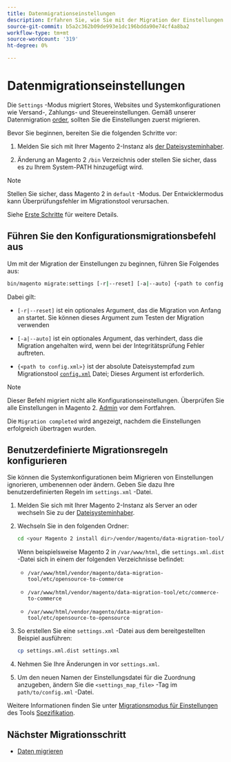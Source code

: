 ```yaml
---
title: Datenmigrationseinstellungen
description: Erfahren Sie, wie Sie mit der Migration der Einstellungen von Magento 1 zu Magento 2 beginnen. [!DNL Data Migration Tool].
source-git-commit: b5a2c362b09de993e1dc196bdda90e74cf4a8ba2
workflow-type: tm+mt
source-wordcount: '319'
ht-degree: 0%

---
```



# Datenmigrationseinstellungen

Die `Settings` -Modus migriert Stores, Websites und Systemkonfigurationen wie Versand-, Zahlungs- und Steuereinstellungen. Gemäß unserer Datenmigration [order](overview.md#migration-order), sollten Sie die Einstellungen zuerst migrieren.

Bevor Sie beginnen, bereiten Sie die folgenden Schritte vor:

1. Melden Sie sich mit Ihrer Magento 2-Instanz als [der Dateisysteminhaber](https://devdocs.magento.com/guides/v2.4/install-gde/prereq/file-sys-perms-over.html).

1. Änderung an Magento 2 `/bin` Verzeichnis oder stellen Sie sicher, dass es zu Ihrem System-PATH hinzugefügt wird.

>[!NOTE]
>
>Stellen Sie sicher, dass Magento 2 in `default` -Modus. Der Entwicklermodus kann Überprüfungsfehler im Migrationstool verursachen.


Siehe [Erste Schritte](overview.md#first-steps) für weitere Details.

## Führen Sie den Konfigurationsmigrationsbefehl aus

Um mit der Migration der Einstellungen zu beginnen, führen Sie Folgendes aus:

```bash
bin/magento migrate:settings [-r|--reset] [-a|--auto] {<path to config.xml>}
```

Dabei gilt:

* `[-r|--reset]` ist ein optionales Argument, das die Migration von Anfang an startet. Sie können dieses Argument zum Testen der Migration verwenden

* `[-a|--auto]` ist ein optionales Argument, das verhindert, dass die Migration angehalten wird, wenn bei der Integritätsprüfung Fehler auftreten.

* `{<path to config.xml>}` ist der absolute Dateisystempfad zum Migrationstool [`config.xml`](../configure.md#configure-migration-in-vendor-folder) Datei; Dieses Argument ist erforderlich.

>[!NOTE]
>
>Dieser Befehl migriert nicht alle Konfigurationseinstellungen. Überprüfen Sie alle Einstellungen in Magento 2. [Admin](https://glossary.magento.com/admin) vor dem Fortfahren.


Die `Migration completed` wird angezeigt, nachdem die Einstellungen erfolgreich übertragen wurden.

## Benutzerdefinierte Migrationsregeln konfigurieren

Sie können die Systemkonfigurationen beim Migrieren von Einstellungen ignorieren, umbenennen oder ändern. Geben Sie dazu Ihre benutzerdefinierten Regeln im `settings.xml` -Datei.

1. Melden Sie sich mit Ihrer Magento 2-Instanz als Server an oder wechseln Sie zu der [Dateisysteminhaber](https://devdocs.magento.com/guides/v2.4/install-gde/prereq/file-sys-perms-over.html).

1. Wechseln Sie in den folgenden Ordner:

   ```bash
   cd <your Magento 2 install dir>/vendor/magento/data-migration-tool/etc/<edition-to-edition>
   ```

   Wenn beispielsweise Magento 2 in `/var/www/html`, die `settings.xml.dist` -Datei sich in einem der folgenden Verzeichnisse befindet:

   * `/var/www/html/vendor/magento/data-migration-tool/etc/opensource-to-commerce`

   * `/var/www/html/vendor/magento/data-migration-tool/etc/commerce-to-commerce`

   * `/var/www/html/vendor/magento/data-migration-tool/etc/opensource-to-opensource`

1. So erstellen Sie eine `settings.xml` -Datei aus dem bereitgestellten Beispiel ausführen:

   ```bash
   cp settings.xml.dist settings.xml
   ```

1. Nehmen Sie Ihre Änderungen in vor `settings.xml`.

1. Um den neuen Namen der Einstellungsdatei für die Zuordnung anzugeben, ändern Sie die `<settings_map_file>` -Tag im `path/to/config.xml` -Datei.

Weitere Informationen finden Sie unter [Migrationsmodus für Einstellungen](../technical-specification.md#settings-migration-mode) des Tools [Spezifikation](../technical-specification.md).

## Nächster Migrationsschritt

* [Daten migrieren](data.md)
